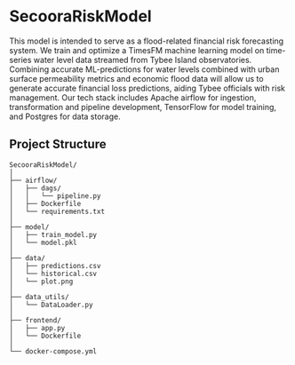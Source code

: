 # SecooraRiskModel
This model is intended to serve as a flood-related financial risk forecasting system. We train and optimize a TimesFM machine learning model on time-series water level data streamed from Tybee Island observatories. Combining accurate ML-predictions for water levels combined with urban surface permeability metrics and economic flood data will allow us to generate accurate financial loss predictions, aiding Tybee officials with risk management. Our tech stack includes Apache airflow for ingestion, transformation and pipeline development, TensorFlow for model training, and Postgres for data storage.

## Project Structure

```
SecooraRiskModel/
│
├── airflow/
│   ├── dags/
│   │   └── pipeline.py
│   ├── Dockerfile
│   └── requirements.txt
│
├── model/
│   ├── train_model.py
│   └── model.pkl
│
├── data/                   
│   ├── predictions.csv
│   └── historical.csv
│   └── plot.png
│
├── data_utils/                   
│   └── DataLoader.py
│
├── frontend/
│   ├── app.py
│   └── Dockerfile
│
└── docker-compose.yml

```


